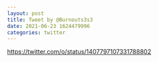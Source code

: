 ```yaml
--- 
layout: post 
title: Tweet by @Burnouts3s3 
date: 2021-06-23 1624479996 
categories: twitter 
--- 
```

https://twitter.com/o/status/1407797107331788802